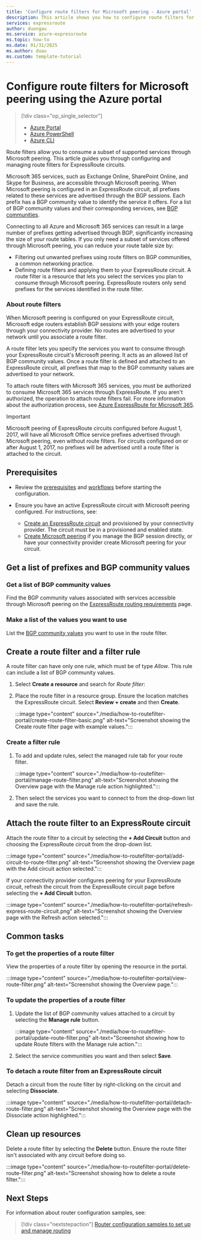 ```yaml
---
title: 'Configure route filters for Microsoft peering - Azure portal'
description: This article shows you how to configure route filters for Microsoft peering using the Azure portal.
services: expressroute
author: duongau
ms.service: azure-expressroute
ms.topic: how-to
ms.date: 01/31/2025
ms.author: duau
ms.custom: template-tutorial
---
```

# Configure route filters for Microsoft peering using the Azure portal

> [!div class="op_single_selector"]
> * [Azure Portal](how-to-routefilter-portal.md)
> * [Azure PowerShell](how-to-routefilter-powershell.md)
> * [Azure CLI](how-to-routefilter-cli.md)
> 

Route filters allow you to consume a subset of supported services through Microsoft peering. This article guides you through configuring and managing route filters for ExpressRoute circuits.

Microsoft 365 services, such as Exchange Online, SharePoint Online, and Skype for Business, are accessible through Microsoft peering. When Microsoft peering is configured in an ExpressRoute circuit, all prefixes related to these services are advertised through the BGP sessions. Each prefix has a BGP community value to identify the service it offers. For a list of BGP community values and their corresponding services, see [BGP communities](expressroute-routing.md#bgp).

Connecting to all Azure and Microsoft 365 services can result in a large number of prefixes getting advertised through BGP, significantly increasing the size of your route tables. If you only need a subset of services offered through Microsoft peering, you can reduce your route table size by:

* Filtering out unwanted prefixes using route filters on BGP communities, a common networking practice.
* Defining route filters and applying them to your ExpressRoute circuit. A route filter is a resource that lets you select the services you plan to consume through Microsoft peering. ExpressRoute routers only send prefixes for the services identified in the route filter.

### About route filters

When Microsoft peering is configured on your ExpressRoute circuit, Microsoft edge routers establish BGP sessions with your edge routers through your connectivity provider. No routes are advertised to your network until you associate a route filter.

A route filter lets you specify the services you want to consume through your ExpressRoute circuit's Microsoft peering. It acts as an allowed list of BGP community values. Once a route filter is defined and attached to an ExpressRoute circuit, all prefixes that map to the BGP community values are advertised to your network.

To attach route filters with Microsoft 365 services, you must be authorized to consume Microsoft 365 services through ExpressRoute. If you aren't authorized, the operation to attach route filters fail. For more information about the authorization process, see [Azure ExpressRoute for Microsoft 365](/microsoft-365/enterprise/azure-expressroute).

> [!IMPORTANT]
> Microsoft peering of ExpressRoute circuits configured before August 1, 2017, will have all Microsoft Office service prefixes advertised through Microsoft peering, even without route filters. For circuits configured on or after August 1, 2017, no prefixes will be advertised until a route filter is attached to the circuit.

## Prerequisites

- Review the [prerequisites](expressroute-prerequisites.md) and [workflows](expressroute-workflows.md) before starting the configuration.

- Ensure you have an active ExpressRoute circuit with Microsoft peering configured. For instructions, see:
    - [Create an ExpressRoute circuit](expressroute-howto-circuit-portal-resource-manager.md) and provisioned by your connectivity provider. The circuit must be in a provisioned and enabled state.
    - [Create Microsoft peering](expressroute-howto-routing-portal-resource-manager.md) if you manage the BGP session directly, or have your connectivity provider create Microsoft peering for your circuit.

## Get a list of prefixes and BGP community values

### Get a list of BGP community values

Find the BGP community values associated with services accessible through Microsoft peering on the [ExpressRoute routing requirements](expressroute-routing.md) page.

### Make a list of the values you want to use

List the [BGP community values](expressroute-routing.md#bgp) you want to use in the route filter.

## Create a route filter and a filter rule

A route filter can have only one rule, which must be of type *Allow*. This rule can include a list of BGP community values.

1. Select **Create a resource** and search for *Route filter*:

1. Place the route filter in a resource group. Ensure the location matches the ExpressRoute circuit. Select **Review + create** and then **Create**.

    :::image type="content" source="./media/how-to-routefilter-portal/create-route-filter-basic.png" alt-text="Screenshot showing the Create route filter page with example values.":::

### Create a filter rule

1. To add and update rules, select the managed rule tab for your route filter.

    :::image type="content" source="./media/how-to-routefilter-portal/manage-route-filter.png" alt-text="Screenshot showing the Overview page with the Manage rule action highlighted.":::

1. Then select the services you want to connect to from the drop-down list and save the rule.

## Attach the route filter to an ExpressRoute circuit

Attach the route filter to a circuit by selecting the **+ Add Circuit** button and choosing the ExpressRoute circuit from the drop-down list.

:::image type="content" source="./media/how-to-routefilter-portal/add-circuit-to-route-filter.png" alt-text="Screenshot showing the Overview page with the Add circuit action selected.":::

If your connectivity provider configures peering for your ExpressRoute circuit, refresh the circuit from the ExpressRoute circuit page before selecting the **+ Add Circuit** button.

:::image type="content" source="./media/how-to-routefilter-portal/refresh-express-route-circuit.png" alt-text="Screenshot showing the Overview page with the Refresh action selected.":::

## Common tasks

### To get the properties of a route filter

View the properties of a route filter by opening the resource in the portal.

:::image type="content" source="./media/how-to-routefilter-portal/view-route-filter.png" alt-text="Screenshot showing the Overview page.":::

### To update the properties of a route filter

1. Update the list of BGP community values attached to a circuit by selecting the **Manage rule** button.

    :::image type="content" source="./media/how-to-routefilter-portal/update-route-filter.png" alt-text="Screenshot showing how to update Route filters with the Manage rule action.":::

1. Select the service communities you want and then select **Save**.

### To detach a route filter from an ExpressRoute circuit

Detach a circuit from the route filter by right-clicking on the circuit and selecting **Dissociate**.

:::image type="content" source="./media/how-to-routefilter-portal/detach-route-filter.png" alt-text="Screenshot showing the Overview page with the Dissociate action highlighted.":::

## Clean up resources

Delete a route filter by selecting the **Delete** button. Ensure the route filter isn't associated with any circuit before doing so.

:::image type="content" source="./media/how-to-routefilter-portal/delete-route-filter.png" alt-text="Screenshot showing how to delete a route filter.":::

## Next Steps

For information about router configuration samples, see:

> [!div class="nextstepaction"]
> [Router configuration samples to set up and manage routing](expressroute-config-samples-routing.md)
